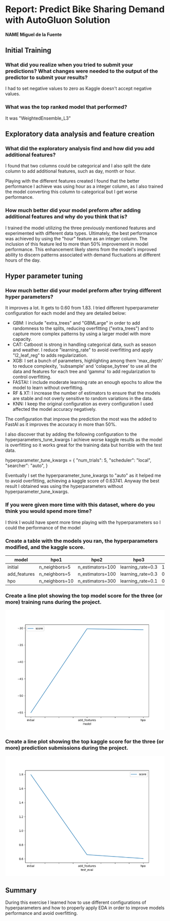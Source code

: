 # Report: Predict Bike Sharing Demand with AutoGluon Solution
#### NAME Miguel de la Fuente

## Initial Training
### What did you realize when you tried to submit your predictions? What changes were needed to the output of the predictor to submit your results?
I had to set negative values to zero as Kaggle doesn't accept negative values.

### What was the top ranked model that performed?
It was "WeightedEnsemble_L3"

## Exploratory data analysis and feature creation
### What did the exploratory analysis find and how did you add additional features?
I found that two columns could be categorical and I also split the date column to add additional features, such as day, month or hour.

Playing with the different features created I found that the better performance I achieve was using hour as a integer column, as I also trained the model converting this column to categorical but I get worse performance.

### How much better did your model preform after adding additional features and why do you think that is?
I trained the model utilizing the three previously mentioned features and experimented with different data types. Ultimately, the best performance was achieved by using the "hour" feature as an integer column. The inclusion of this feature led to more than 50% improvement in model performance. This enhancement likely stems from the model's improved ability to discern patterns associated with demand fluctuations at different hours of the day.

## Hyper parameter tuning
### How much better did your model preform after trying different hyper parameters?
It improves a lot. It gets to 0.60 from 1.83. I tried different hyperparameter configuration for each model and they are detailed below:

- GBM: I include "extra_trees" and "GBMLarge" in order to add randomness to the splits, reducing overfitting ("extra_trees") and to capture more complex patterns by using a larger model with more capacity.
- CAT: Catboost is strong in handling categorical data, such as season and weather. I reduce "learning_rate" to avoid overfitting and apply "l2_leaf_reg" to adds regularization.
- XGB: I set a bunch of parameters, highlighting among them 'max_depth' to reduce complexity, 'subsample' and 'colapse_bytree' to use all the data and features for each tree and 'gamma' to add regularization to control overfitting.
- FASTAI: I include moderate learning rate an enough epochs to allow the model to learn without overfitting.
- RF & XT: I increase the number of estimators to ensure that the models are stable and not overly sensitive to random variations in the data.
- KNN: I keep the original configuration as every configuration I used affected the model accuracy negatively.

The configuration that improve the prediction the most was the added to FastAI as it improves the accuracy in more than 50%.

I also discover that by adding the following configuration to the hyperparameters_tune_kwargs I achieve worse kaggle results as the model is overfitting so it works great for the training data but horrible with the test data.

hyperparameter_tune_kwargs = {
    "num_trials": 5,
    "scheduler": "local",
    "searcher": "auto",
}

Eventually I set the hyperparameter_tune_kwargs to "auto" as it helped me to avoid overfitting, achieving a kaggle score of 0.63741. Anyway the best result I obtained was using the hyperparameters without hyperparameter_tune_kwargs.

### If you were given more time with this dataset, where do you think you would spend more time?
I think I would have spent more time playing with the hyperparameters so I could the performance of the model

### Create a table with the models you ran, the hyperparameters modified, and the kaggle score.
|model|hpo1|hpo2|hpo3|score|
|--|--|--|--|--|
|initial|n_neighbors=5|n_estimators=100|learning_rate=0.3|1.79674|
|add_features|n_neighbors=5|n_estimators=100|learning_rate=0.3|0.65967|
|hpo|n_neighbors=10|n_estimators=300|learning_rate=0.1|0.60567|


### Create a line plot showing the top model score for the three (or more) training runs during the project.

![model_train_score.png](img/model_train_score.png)

### Create a line plot showing the top kaggle score for the three (or more) prediction submissions during the project.

![model_test_score.png](img/model_test_score.png)

## Summary
During this exercise I learned how to use different configurations of hyperparameters and how to properly apply EDA in order to improve models performance and avoid overfitting.
